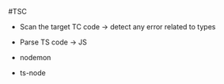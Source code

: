 

#TSC
- Scan the target TC code -> detect any error related to types
- Parse TS code -> JS

- nodemon
- ts-node